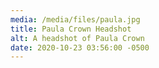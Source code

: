 ```yaml
---
media: /media/files/paula.jpg
title: Paula Crown Headshot
alt: A headshot of Paula Crown
date: 2020-10-23 03:56:00 -0500
---
```

